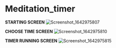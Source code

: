 # Meditation_timer


**STARTING SCREEN**
![Screenshot_1642975807](https://user-images.githubusercontent.com/75265195/150700050-28f6a986-3f24-46f2-8d79-fbd6cdd817cb.png)


**CHOOSE TIME SCREEN**
![Screenshot_1642975810](https://user-images.githubusercontent.com/75265195/150700101-e17c7471-d62f-4171-82dd-3f9e833a7530.png)


**TIMER RUNNING SCREEN**
![Screenshot_1642975815](https://user-images.githubusercontent.com/75265195/150700104-3bf17c4b-2dce-4e05-bdcc-c871bc3b0c1f.png)
